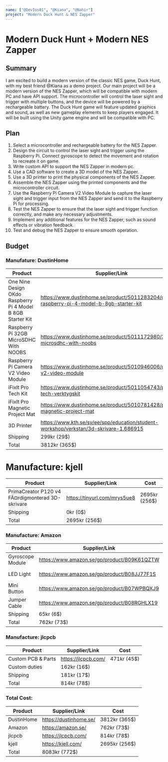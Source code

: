 ```yaml
---
name: ["@DevIos01", "@Kiana", "@Nahir"]
project: "Modern Duck Hunt & NES Zapper"
---
```


#  Modern Duck Hunt + Modern NES Zapper

## Summary

I am excited to build a modern version of the classic NES game, Duck Hunt, with my best friend @Kiana as a demo project. Our main project will be a modern version of the NES Zapper, which will be compatible with modern PC and have API support. The microcontroller will control the laser sight and trigger with multiple buttons, and the device will be powered by a rechargeable battery. The Duck Hunt game will feature updated graphics and sound, as well as new gameplay elements to keep players engaged. It will be built using the Unity game engine and will be compatible with PC.

## Plan

1. Select a microcontroller and rechargeable battery for the NES Zapper.
2. Design the circuit to control the laser sight and trigger using the Raspberry Pi. Connect gyroscope to detect the movement and rotation to recreate it on game.
3. Write custom API to support the NES Zapper in modern pc.
4. Use a CAD software to create a 3D model of the NES Zapper.
5. Use a 3D printer to print the physical components of the NES Zapper.
6. Assemble the NES Zapper using the printed components and the microcontroller circuit.
7. Use the Raspberry Pi Camera V2 Video Module to capture the laser sight and trigger input from the NES Zapper and send it to the Raspberry Pi for 
   processing.
8. Test the NES Zapper to ensure that the laser sight and trigger function correctly, and make any necessary adjustments.
9. Implement any additional features for the NES Zapper, such as sound effects or vibration feedback.
10. Test and debug the NES Zapper to ensure smooth operation.


## Budget

### Manufature: DustinHome

| Product                                                     | Supplier/Link                                                                            | Cost          |
| ----------------------------------------------------------- | ---------------------------------------------------------------------------------------- | ------------- |
| One Nine Design OKdo Raspberry Pi 4 Model B 8GB Starter Kit | https://www.dustinhome.se/product/5011283204/okdo-raspberry-pi-4-model-b-8gb-starter-kit | 1695kr (163$) |
| Raspberry Pi 32GB MicroSDHC With NOOBS                      | https://www.dustinhome.se/product/5011172980/32gb-microsdhc-with-noobs                   | 295kr  (29$)  |
| Raspberry Pi Camera V2 Video Module                         | https://www.dustinhome.se/product/5010946006/camera-v2-video-module                      | 395kr  (38$)  |
| iFixIt Pro Tech Kit                                         | https://www.dustinhome.se/product/5011054743/pro-tech-verktygskit                        | 899kr  (86$)  |
| iFixIt Pro Magnetic Project Mat                             | https://www.dustinhome.se/product/5010781428/pro-magnetic-project-mat                    | 229kr  (22$)  |
| 3D Printer                                                  | https://www.kth.se/sv/ee/spp/education/student-workshop/verkstan/3d-skrivare-1.686915    | (0$)   Owned  |
| Shipping                                                    | 299kr  (29$)                                                                             |               |
| Total                                                       | 3812kr (365$)                                                                            |               |

# Manufacture: kjell

| Product                                                     | Supplier/Link                                                                            | Cost          |
| ----------------------------------------------------------- | ---------------------------------------------------------------------------------------- | ------------- |
| PrimaCreator P120 v4 FÃ¤rdigmonterad 3D-skrivare            | https://tinyurl.com/mrys5ue8                                                             | 2695kr (256$) |
| Shipping                                                    | 0kr  (0$)                                                                                |               |
| Total                                                       | 2695kr (256$)                                                                            |               |

### Manufacture: Amazon

| Product                                                     | Supplier/Link                                                                            | Cost          |
| ----------------------------------------------------------- | ---------------------------------------------------------------------------------------- | ------------- |
| Gyroscope Module                                            | https://www.amazon.se/gp/product/B09K61QZTW                                              | 190kr  (18$)  |
| LED Light                                                   | https://www.amazon.se/gp/product/B08JJ77F1S                                              | 220kr  (21$)  |
| Mini Button                                                 | https://www.amazon.se/gp/product/B07WPBQXJ9                                              | 134kr  (13$)  |
| Jumper Cable                                                | https://www.amazon.se/gp/product/B08RGHLX19                                              | 153kr  (15$)  |
| Shipping                                                    | 65kr  (6$)                                                                               |               |
| Total                                                       | 762kr (73$)                                                                              |               |

### Manufacture: jlcpcb

| Product                                                     | Supplier/Link                                                                            | Cost          |
| ----------------------------------------------------------- | ---------------------------------------------------------------------------------------- | ------------- |
| Custom PCB & Parts                                          | https://jlcpcb.com/                                                                      | 471kr  (45$)  |
| Custom duties                                               | 162kr  (16$)                                                                             |               |
| Shipping                                                    | 181kr  (17$)                                                                             |               |
| Total                                                       | 814kr  (78$)                                                                             |               |

###  Total Cost:
| Product                                                     | Supplier/Link                                                                            | Cost          |
| ----------------------------------------------------------- | ---------------------------------------------------------------------------------------- | ------------- |
| DustinHome                                                  | https://dustinhome.se/                                                                   | 3812kr (365$) |
| Amazon                                                      | https://amazon.se/                                                                       | 762kr  (73$)  |
| jlcpcb                                                      | https://jlcpcb.com/                                                                      | 814kr  (78$)  |
| kjell                                                       | https://kjell.com/                                                                       | 2695kr (256$) |
| Total                                                       | 8083kr (772$)                                                                            |               |
